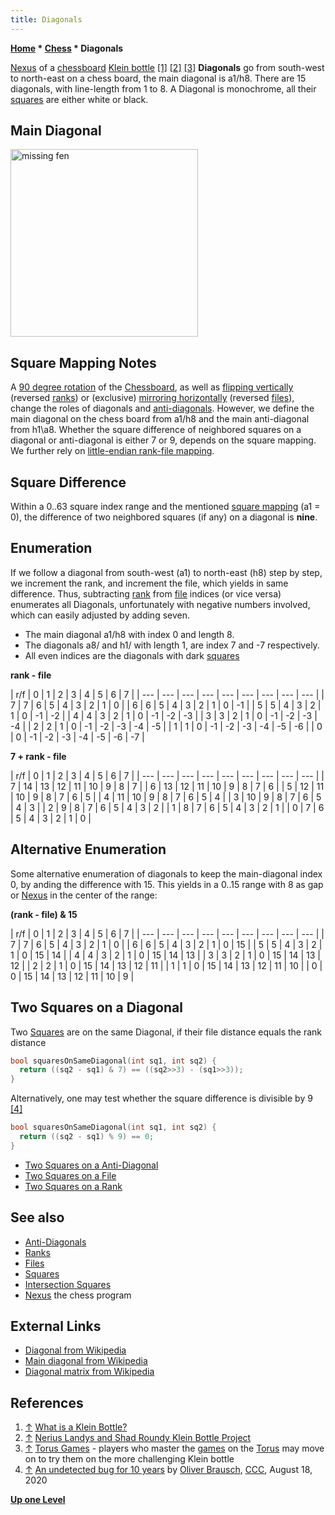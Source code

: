 ```yaml
---
title: Diagonals
---
```

**[Home](Home "Home") * [Chess](Chess "Chess") * Diagonals**

[](http://www.cs.berkeley.edu/%7Eug/slide/gallery/kleinbottle/index.shtml) [Nexus](https://en.wikipedia.org/wiki/Nexus) of a [chessboard](Chessboard "Chessboard") [Klein bottle](https://en.wikipedia.org/wiki/Klein_bottle) <a id="cite-note-1" href="#cite-ref-1">[1]</a> <a id="cite-note-2" href="#cite-ref-2">[2]</a> <a id="cite-note-3" href="#cite-ref-3">[3]</a>
**Diagonals** go from south-west to north-east on a chess board, the main diagonal is a1/h8. There are 15 diagonals, with line-length from 1 to 8. A Diagonal is monochrome, all their [squares](Squares "Squares") are either white or black.

## Main Diagonal

<img src="" alt="missing fen" style="
    width: 300px;
">

## Square Mapping Notes

A [90 degree rotation](Flipping_Mirroring_and_Rotating#Rotationby90degreesClockwise "Flipping Mirroring and Rotating") of the [Chessboard](Chessboard "Chessboard"), as well as [flipping vertically](Flipping_Mirroring_and_Rotating#FlipVertically "Flipping Mirroring and Rotating") (reversed [ranks](Ranks "Ranks")) or (exclusive) [mirroring horizontally](Flipping_Mirroring_and_Rotating#MirrorHorizontally "Flipping Mirroring and Rotating") (reversed [files](Files "Files")), change the roles of diagonals and [anti-diagonals](Anti-Diagonals "Anti-Diagonals"). However, we define the main diagonal on the chess board from a1/h8 and the main anti-diagonal from h1\\a8. Whether the square difference of neighbored squares on a diagonal or anti-diagonal is either 7 or 9, depends on the square mapping. We further rely on [little-endian rank-file mapping](Square_Mapping_Considerations#LittleEndianRankFileMapping "Square Mapping Considerations").

## Square Difference

Within a 0..63 square index range and the mentioned [square mapping](Square_Mapping_Considerations#LittleEndianRankFileMapping "Square Mapping Considerations") (a1 = 0), the difference of two neighbored squares (if any) on a diagonal is **nine**.

## Enumeration

If we follow a diagonal from south-west (a1) to north-east (h8) step by step, we increment the rank, and increment the file, which yields in same difference. Thus, subtracting [rank](Ranks "Ranks") from [file](Files "Files") indices (or vice versa) enumerates all Diagonals, unfortunately with negative numbers involved, which can easily adjusted by adding seven.

- The main diagonal a1/h8 with index 0 and length 8.
- The diagonals a8/ and h1/ with length 1, are index 7 and -7 respectively.
- All even indices are the diagonals with dark [squares](Squares "Squares")

**rank - file**

|  r/f
|  0
|  1
|  2
|  3
|  4
|  5
|  6
|  7
|
| --- | --- | --- | --- | --- | --- | --- | --- | --- |
|  7
|  7
|  6
|  5
|  4
|  3
|  2
|  1
|  0
|
|  6
|  6
|  5
|  4
|  3
|  2
|  1
|  0
|  -1
|
|  5
|  5
|  4
|  3
|  2
|  1
|  0
|  -1
|  -2
|
|  4
|  4
|  3
|  2
|  1
|  0
|  -1
|  -2
|  -3
|
|  3
|  3
|  2
|  1
|  0
|  -1
|  -2
|  -3
|  -4
|
|  2
|  2
|  1
|  0
|  -1
|  -2
|  -3
|  -4
|  -5
|
|  1
|  1
|  0
|  -1
|  -2
|  -3
|  -4
|  -5
|  -6
|
|  0
|  0
|  -1
|  -2
|  -3
|  -4
|  -5
|  -6
|  -7
|

**7 + rank - file**

|  r/f
|  0
|  1
|  2
|  3
|  4
|  5
|  6
|  7
|
| --- | --- | --- | --- | --- | --- | --- | --- | --- |
|  7
|  14
|  13
|  12
|  11
|  10
|  9
|  8
|  7
|
|  6
|  13
|  12
|  11
|  10
|  9
|  8
|  7
|  6
|
|  5
|  12
|  11
|  10
|  9
|  8
|  7
|  6
|  5
|
|  4
|  11
|  10
|  9
|  8
|  7
|  6
|  5
|  4
|
|  3
|  10
|  9
|  8
|  7
|  6
|  5
|  4
|  3
|
|  2
|  9
|  8
|  7
|  6
|  5
|  4
|  3
|  2
|
|  1
|  8
|  7
|  6
|  5
|  4
|  3
|  2
|  1
|
|  0
|  7
|  6
|  5
|  4
|  3
|  2
|  1
|  0
|

## Alternative Enumeration

Some alternative enumeration of diagonals to keep the main-diagonal index 0, by anding the difference with 15. This yields in a 0..15 range with 8 as gap or [Nexus](https://en.wikipedia.org/wiki/Nexus) in the center of the range:

**(rank - file) & 15**

|  r/f
|  0
|  1
|  2
|  3
|  4
|  5
|  6
|  7
|
| --- | --- | --- | --- | --- | --- | --- | --- | --- |
|  7
|  7
|  6
|  5
|  4
|  3
|  2
|  1
|  0
|
|  6
|  6
|  5
|  4
|  3
|  2
|  1
|  0
|  15
|
|  5
|  5
|  4
|  3
|  2
|  1
|  0
|  15
|  14
|
|  4
|  4
|  3
|  2
|  1
|  0
|  15
|  14
|  13
|
|  3
|  3
|  2
|  1
|  0
|  15
|  14
|  13
|  12
|
|  2
|  2
|  1
|  0
|  15
|  14
|  13
|  12
|  11
|
|  1
|  1
|  0
|  15
|  14
|  13
|  12
|  11
|  10
|
|  0
|  0
|  15
|  14
|  13
|  12
|  11
|  10
|  9
|

## Two Squares on a Diagonal

Two [Squares](Squares "Squares") are on the same Diagonal, if their file distance equals the rank distance

```C++
bool squaresOnSameDiagonal(int sq1, int sq2) {
  return ((sq2 - sq1) & 7) == ((sq2>>3) - (sq1>>3));
}

```

Alternatively, one may test whether the square difference is divisible by 9 <a id="cite-note-4" href="#cite-ref-4">[4]</a>

```C++
bool squaresOnSameDiagonal(int sq1, int sq2) {
  return ((sq2 - sq1) % 9) == 0;
}

```

- [Two Squares on a Anti-Diagonal](Anti-Diagonals#TwoSquares "Anti-Diagonals")
- [Two Squares on a File](Files#TwoSquares "Files")
- [Two Squares on a Rank](Ranks#TwoSquares "Ranks")

## See also

- [Anti-Diagonals](Anti-Diagonals "Anti-Diagonals")
- [Ranks](Ranks "Ranks")
- [Files](Files "Files")
- [Squares](Squares "Squares")
- [Intersection Squares](Intersection_Squares "Intersection Squares")
- [Nexus](Nexus "Nexus") the chess program

## External Links

- [Diagonal from Wikipedia](https://en.wikipedia.org/wiki/Diagonal)
- [Main diagonal from Wikipedia](https://en.wikipedia.org/wiki/Main_diagonal)
- [Diagonal matrix from Wikipedia](https://en.wikipedia.org/wiki/Diagonal_matrix)

## References

1. <a id="cite-ref-1" href="#cite-note-1">↑</a> [What is a Klein Bottle?](http://www.kleinbottle.com/whats_a_klein_bottle.htm)
1. <a id="cite-ref-2" href="#cite-note-2">↑</a> [Nerius Landys and Shad Roundy Klein Bottle Project](http://www.cs.berkeley.edu/%7Eug/slide/gallery/kleinbottle/index.shtml)
1. <a id="cite-ref-3" href="#cite-note-3">↑</a> [Torus Games](http://www.geometrygames.org/TorusGames/) - players who master the [games](Games "Games") on the [Torus](https://en.wikipedia.org/wiki/Torus) may move on to try them on the more challenging Klein bottle
1. <a id="cite-ref-4" href="#cite-note-4">↑</a> [An undetected bug for 10 years](http://talkchess.com/forum3/viewtopic.php?f=7&t=74821) by [Oliver Brausch](Oliver_Brausch "Oliver Brausch"), [CCC](CCC "CCC"), August 18, 2020

**[Up one Level](Chess "Chess")**

